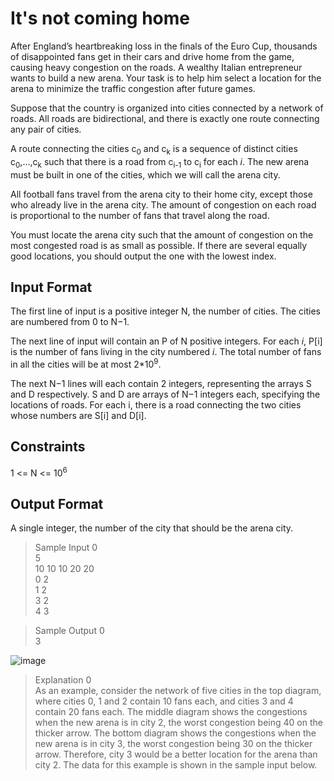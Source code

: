 # It's not coming home

After England’s heartbreaking loss in the finals of the Euro Cup, thousands of disappointed fans get in their cars and drive home from the game, causing heavy congestion on the roads. A wealthy Italian entrepreneur wants to build a new arena. Your task is to help him select a location for the arena to minimize the traffic congestion after future games.

Suppose that the country is organized into cities connected by a network of roads. All roads are bidirectional, and there is exactly one route connecting any pair of cities.

A route connecting the cities c<sub>0</sub> and c<sub>k</sub> is a sequence of distinct cities c<sub>0</sub>,...,c<sub>k</sub> such that there is a road from c<sub>i-1</sub> to c<sub>i</sub> for each <i>i</i>. The new arena must be built in one of the cities, which we will call the arena city.

All football fans travel from the arena city to their home city, except those who already live in the arena city. The amount of congestion on each road is proportional to the number of fans that travel along the road.

You must locate the arena city such that the amount of congestion on the most congested road is as small as possible. If there are several equally good locations, you should output the one with the lowest index.

## Input Format

The first line of input is a positive integer N, the number of cities. The cities are numbered from 0 to N−1.

The next line of input will contain an P of N positive integers. For each <i>i</i>, P[i] is the number of fans living in the city numbered <i>i</i>. The total number of fans in all the cities will be at most 2*10<sup>9</sup>.

The next N−1 lines will each contain 2 integers, representing the arrays S and D respectively. S and D are arrays of N−1 integers each, specifying the locations of roads. For each i, there is a road connecting the two cities whose numbers are S[i] and D[i].

## Constraints

1 <= N <= 10<sup>6</sup>

## Output Format

A single integer, the number of the city that should be the arena city.

   > Sample Input 0\
   5\
   10 10 10 20 20\
   0 2\
   1 2\
   3 2\
   4 3

   > Sample Output 0\
   3
   
   ![image](https://user-images.githubusercontent.com/84017927/130087213-feb23ac1-1463-4199-8f6c-b28b93ba1233.png)
   
   >Explanation 0\
   As an example, consider the network of five cities in the top diagram, where cities 0, 1 and 2 contain 10 fans each, and cities 3 and 4 contain 20 fans each. The middle diagram shows the congestions when the new arena is in city 2, the worst congestion being 40 on the thicker arrow. The bottom diagram shows the congestions when the new arena is in city 3, the worst congestion being 30 on the thicker arrow. Therefore, city 3 would be a better location for the arena than city 2. The data for this example is shown in the sample input below.
